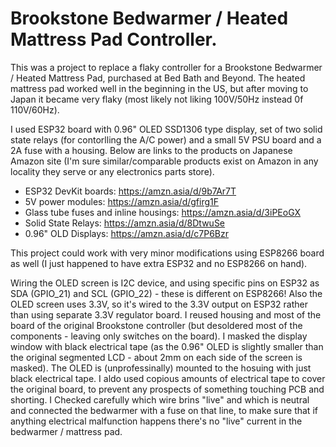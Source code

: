 # Brookstone Bedwarmer / Heated Mattress Pad Controller.

This was a project to replace a flaky controller for a Brookstone Bedwarmer / Heated Mattress Pad, purchased at Bed Bath and Beyond. The heated mattress pad worked well in the beginning in the US, but after moving to Japan it became very flaky (most likely not liking 100V/50Hz instead 0f 110V/60Hz).

I used ESP32 board with 0.96" OLED SSD1306 type display, set of two solid state relays (for contorlling the A/C power) and a small 5V PSU board and a 2A fuse with a housing. Below are links to the products on Japanese Amazon site (I'm sure similar/comparable products exist on Amazon in any locality they serve or any electronics parts store).
- ESP32 DevKit boards: https://amzn.asia/d/9b7Ar7T
- 5V power modules: https://amzn.asia/d/gfirg1F
- Glass tube fuses and inline housings: https://amzn.asia/d/3iPEoGX
- Solid State Relays: https://amzn.asia/d/8DtwuSe
- 0.96" OLD Displays: https://amzn.asia/d/c7P6Bzr

This project could work with very minor modifications using ESP8266 board as well (I just happened to have extra ESP32 and no ESP8266 on hand).

Wiring the OLED screen is I2C device, and using specific pins on ESP32 as SDA (GPIO_21) and SCL (GPIO_22) - these is different on ESP8266!
Also the OLED screen uses 3.3V, so it's wired to the 3.3V output on ESP32 rather than using separate 3.3V regulator board.
I reused housing and most of the board of the original Brookstone controller (but desoldered most of the components - leaving only switches on the board).
I masked the display window with black electrical tape (as the 0.96" OLED is slightly smaller than the original segmented LCD - about 2mm on each side of the screen is masked). The OLED is (unprofessinally) mounted to the hosuing with just black electrical tape. I aldo used copious amounts of electrical tape to cover the original board, to prevent any prospects of something touching PCB and shorting.
I Checked carefully which wire brins "live" and which is neutral and connected the bedwarmer with a fuse on that line, to make sure that if anything electrical malfunction happens there's no "live" current in the bedwarmer / mattress pad.
